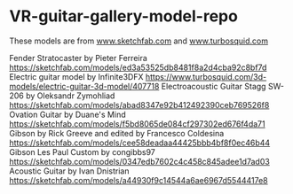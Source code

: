 # VR-guitar-gallery-model-repo
These models are from www.sketchfab.com and www.turbosquid.com

Fender Stratocaster by Pieter Ferreira https://sketchfab.com/models/ed3a53525db8481f8a2d4cba92c8bf7d
Electric guitar model by Infinite3DFX https://www.turbosquid.com/3d-models/electric-guitar-3d-model/407718
Electroacoustic Guitar Stagg SW-206 by Oleksandr Zymohliad https://sketchfab.com/models/abad8347e92b412492390ceb769526f8
Ovation Guitar by Duane's Mind https://sketchfab.com/models/f5bd8065de084cf297302ed676f4da71
Gibson by Rick Greeve and edited by Francesco Coldesina https://sketchfab.com/models/cee58deadaa44425bbb4bf8f0ec46b44
Gibson Les Paul Custom by congibbs97 https://sketchfab.com/models/0347edb7602c4c458c845adee1d7ad03
Acoustic Guitar by Ivan Dnistrian https://sketchfab.com/models/a44930f9c14544a6ae6967d5544417e8 

